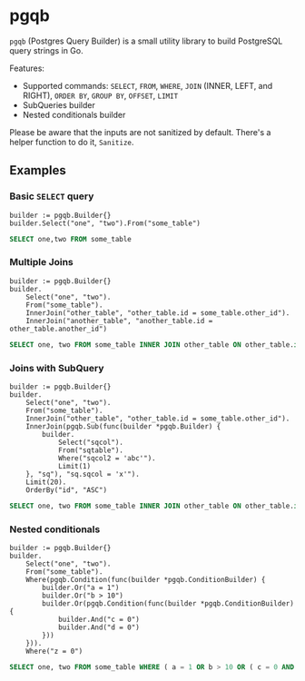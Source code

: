 # pgqb

`pgqb` (Postgres Query Builder) is a small utility library to build PostgreSQL query strings in Go.

Features:

- Supported commands: `SELECT`, `FROM`, `WHERE`, `JOIN` (INNER, LEFT, and RIGHT), `ORDER BY`, `GROUP BY`, `OFFSET`, `LIMIT`
- SubQueries builder
- Nested conditionals builder

Please be aware that the inputs are not sanitized by default. There's a helper function to do it, `Sanitize`.

## Examples

### Basic `SELECT` query

```golang
builder := pgqb.Builder{}
builder.Select("one", "two").From("some_table")
```

```sql
SELECT one,two FROM some_table
```

### Multiple Joins

```golang
builder := pgqb.Builder{}
builder.
    Select("one", "two").
    From("some_table").
    InnerJoin("other_table", "other_table.id = some_table.other_id").
	InnerJoin("another_table", "another_table.id = other_table.another_id")
```

```sql
SELECT one, two FROM some_table INNER JOIN other_table ON other_table.id = some_table.other_id INNER JOIN another_table ON another_table.id = other_table.another_id
```

### Joins with SubQuery

```golang
builder := pgqb.Builder{}
builder.
    Select("one", "two").
    From("some_table").
    InnerJoin("other_table", "other_table.id = some_table.other_id").
    InnerJoin(pgqb.Sub(func(builder *pgqb.Builder) {
        builder.
            Select("sqcol").
            From("sqtable").
            Where("sqcol2 = 'abc'").
            Limit(1)
    }, "sq"), "sq.sqcol = 'x'").
    Limit(20).
    OrderBy("id", "ASC")
```

```sql
SELECT one, two FROM some_table INNER JOIN other_table ON other_table.id = some_table.other_id INNER JOIN ( SELECT sqcol FROM sqtable WHERE sqcol2 = 'abc' LIMIT 1 ) AS sq ON sq.sqcol = 'x' ORDER BY id ASC LIMIT 20  
```

### Nested conditionals

```golang
builder := pgqb.Builder{}
builder.
    Select("one", "two").
    From("some_table").
    Where(pgqb.Condition(func(builder *pgqb.ConditionBuilder) {
        builder.Or("a = 1")
        builder.Or("b > 10")
        builder.Or(pgqb.Condition(func(builder *pgqb.ConditionBuilder) {
            builder.And("c = 0")
            builder.And("d = 0")
        }))
    })).
    Where("z = 0")
```

```sql
SELECT one, two FROM some_table WHERE ( a = 1 OR b > 10 OR ( c = 0 AND d = 0 ) ) AND z = 0 
```
